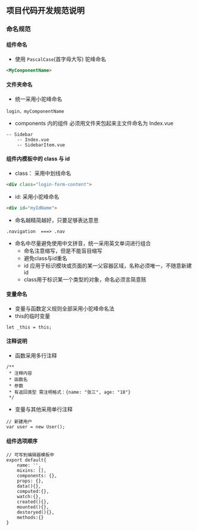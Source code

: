 ## 项目代码开发规范说明
### 命名规范
#### 组件命名
- 使用 `PascalCase`(首字母大写) 驼峰命名
```html
<MyConponentName>
```

#### 文件夹命名
- 统一采用小驼峰命名
```$xslt
login、myComponentName
```
- components 内的组件 必须用文件夹包起来主文件命名为 Index.vue
```$xslt
-- Sidebar
    -- Index.vue
    -- SidebarItem.vue
```

####  组件内模板中的 class 与 id
- class： 采用中划线命名
```html
<div class="login-form-content">
```

- id: 采用小驼峰命名
```html
<div id="myIdName">
```

- 命名越精简越好，只要足够表达意思
```$xslt
.navigation  ===> .nav
```

- 命名中尽量避免使用中文拼音，统一采用英文单词进行组合
    - 命名注意缩写，但是不能盲目缩写
    - 避免class与id重名
    - id 应用于标识模块或页面的某一父容器区域，名称必须唯一，不随意新建id
    - class用于标识某一个类型的对象，命名必须言简意赅
    
#### 变量命名
- 变量与函数定义规则全部采用小驼峰命名法
- this的临时变量
```$xslt
let _this = this;
```

#### 注释说明
- 函数采用多行注释
```$xslt
/**
 * 注释内容
 * 函数名
 * 参数
 * 有返回类型 需注明格式：{name: "张三", age: "18"}
 */
```
- 变量与其他采用单行注释
```$xslt
// 新建用户
var user = new User();
```

#### 组件选项顺序
```
// 可写到编辑器模板中
export default{
    name: '',
    mixins: [],
    components: {},
    props: {},
    data(){},
    computed:{},
    watch:{},
    created(){},
    mounted(){},
    destoryed(){},
    methods:{}
}
```
